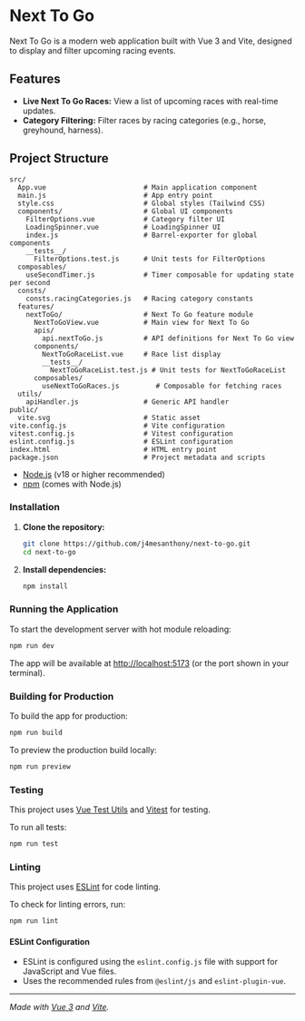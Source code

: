 # Next To Go

Next To Go is a modern web application built with Vue 3 and Vite, designed to display and filter upcoming racing events.

## Features

-   **Live Next To Go Races:** View a list of upcoming races with real-time updates.
-   **Category Filtering:** Filter races by racing categories (e.g., horse, greyhound, harness).

## Project Structure

```
src/
  App.vue                        # Main application component
  main.js                        # App entry point
  style.css                      # Global styles (Tailwind CSS)
  components/                    # Global UI components
    FilterOptions.vue            # Category filter UI
    LoadingSpinner.vue           # LoadingSpinner UI
    index.js                     # Barrel-exporter for global components
    __tests__/
      FilterOptions.test.js      # Unit tests for FilterOptions
  composables/
    useSecondTimer.js            # Timer composable for updating state per second
  consts/
    consts.racingCategories.js   # Racing category constants
  features/
    nextToGo/                    # Next To Go feature module
      NextToGoView.vue           # Main view for Next To Go
      apis/
        api.nextToGo.js          # API definitions for Next To Go view
      components/
        NextToGoRaceList.vue     # Race list display
        __tests__/
          NextToGoRaceList.test.js # Unit tests for NextToGoRaceList
      composables/
        useNextToGoRaces.js         # Composable for fetching races
  utils/
    apiHandler.js                # Generic API handler
public/
  vite.svg                       # Static asset
vite.config.js                   # Vite configuration
vitest.config.js                 # Vitest configuration
eslint.config.js                 # ESLint configuration
index.html                       # HTML entry point
package.json                     # Project metadata and scripts
```

-   [Node.js](https://nodejs.org/) (v18 or higher recommended)
-   [npm](https://www.npmjs.com/) (comes with Node.js)

### Installation

1. **Clone the repository:**

    ```sh
    git clone https://github.com/j4mesanthony/next-to-go.git
    cd next-to-go
    ```

2. **Install dependencies:**
    ```sh
    npm install
    ```

### Running the Application

To start the development server with hot module reloading:

```sh
npm run dev
```

The app will be available at [http://localhost:5173](http://localhost:5173) (or the port shown in your terminal).

### Building for Production

To build the app for production:

```sh
npm run build
```

To preview the production build locally:

```sh
npm run preview
```

### Testing

This project uses [Vue Test Utils](https://test-utils.vuejs.org/) and [Vitest](https://vitest.dev/) for testing.

To run all tests:

```sh
npm run test
```

### Linting

This project uses [ESLint](https://eslint.org/) for code linting.

To check for linting errors, run:

```sh
npm run lint
```

#### ESLint Configuration

-   ESLint is configured using the `eslint.config.js` file with support for JavaScript and Vue files.
-   Uses the recommended rules from `@eslint/js` and `eslint-plugin-vue`.

---

_Made with [Vue 3](https://vuejs.org/) and [Vite](https://vitejs.dev/)._
